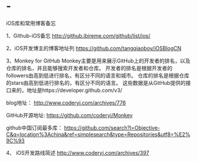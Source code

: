 # -
iOS库和常用博客备忘

1、Github-iOS备忘
http://github.ibireme.com/github/list/ios/

2、iOS开发博主的博客地址列
https://github.com/tangqiaoboy/iOSBlogCN

3、Monkey for GitHub
Monkey主要是用来展示GitHub上的开发者的排名，以及仓库的排名，并且能够搜索开发者和仓库。
开发者的排名是根据开发者的followers由高到低进行排名，有区分不同的语言和城市。
仓库的排名是根据仓库的stars由高到低进行排名的，有区分不同的语言。
这些数据是从GitHub提供的接口来的，地址是https://developer.github.com/v3/

blog地址：
http://www.coderyi.com/archives/776

GitHub开源地址:
https://github.com/coderyi/Monkey

github中国订阅最多库：
https://github.com/search?l=Objective-C&q=location%3Achina&ref=simplesearch&type=Repositories&utf8=%E2%9C%93

4、 iOS开发路线简述
http://www.coderyi.com/archives/397

